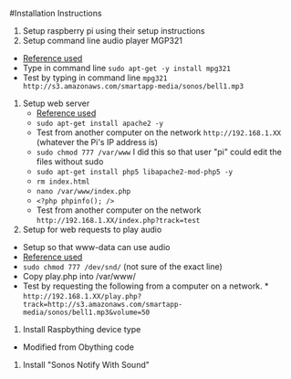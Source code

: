 #Installation Instructions

1. Setup raspberry pi using their setup instructions
1. Setup command line audio player MGP321
  * [Reference used](http://www.raspberrypi-spy.co.uk/2013/06/raspberry-pi-command-line-audio/)
  * Type in command line `sudo apt-get -y install mpg321`
  * Test by typing in command line `mpg321 http://s3.amazonaws.com/smartapp-media/sonos/bell1.mp3`
1. Setup web server
   * [Reference used](https://www.raspberrypi.org/documentation/remote-access/web-server/apache.md)
   * `sudo apt-get install apache2 -y`
   * Test from another computer on the network `http://192.168.1.XX` (whatever the Pi's IP address is)
   * `sudo chmod 777 /var/www` I did this so that user "pi" could edit the files without sudo
   * `sudo apt-get install php5 libapache2-mod-php5 -y`
   * `rm index.html`
   * `nano /var/www/index.php`
   * `<?php phpinfo(); />`
   * Test from another computer on the network `http://192.168.1.XX/index.php?track=test`
1. Setup for web requests to play audio
  * Setup so that www-data can use audio
   * [Reference used](http://raspberrypi.stackexchange.com/questions/19482/using-php-exec-command-to-play-audio-on-the-pi-no-audio-group)
   * `sudo chmod 777 /dev/snd/` (not sure of the exact line)
   * Copy play.php into /var/www/
   * Test by requesting the following from a computer on a network.
    * `http://192.168.1.XX/play.php?track=http://s3.amazonaws.com/smartapp-media/sonos/bell1.mp3&volume=50`
1. Install Raspbything device type
  * Modified from Obything code
1. Install "Sonos Notify With Sound"

